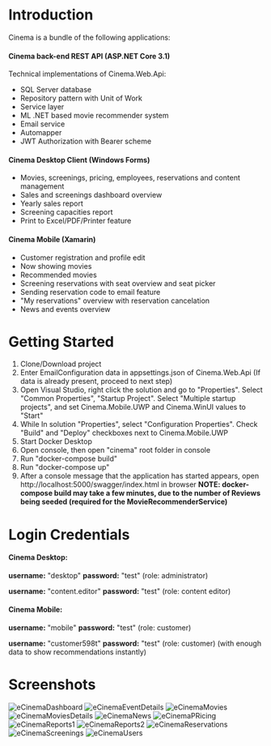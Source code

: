 # Introduction 
Cinema is a bundle of the following applications:
#### Cinema back-end REST API (ASP.NET Core 3.1)
Technical implementations of Cinema.Web.Api:
- SQL Server database
- Repository pattern with Unit of Work
- Service layer
- ML .NET based movie recommender system
- Email service
- Automapper
- JWT Authorization with Bearer scheme
#### Cinema Desktop Client (Windows Forms)
- Movies, screenings, pricing, employees, reservations and content management
- Sales and screenings dashboard overview
- Yearly sales report
- Screening capacities report
- Print to Excel/PDF/Printer feature
#### Cinema Mobile (Xamarin)
- Customer registration and profile edit
- Now showing movies
- Recommended movies
- Screening reservations with seat overview and seat picker
- Sending reservation code to email feature
- "My reservations" overview with reservation cancelation
- News and events overview

# Getting Started
1.	Clone/Download project
2.	Enter EmailConfiguration data in appsettings.json of Cinema.Web.Api (If data is already present, proceed to next step)
3.  Open Visual Studio, right click the solution and go to "Properties". Select "Common Properties", "Startup Project". Select "Multiple startup projects", and set Cinema.Mobile.UWP and Cinema.WinUI values to "Start"
4.  While In solution "Properties", select "Configuration Properties". Check "Build" and "Deploy" checkboxes next to Cinema.Mobile.UWP
5.  Start Docker Desktop
6. 	Open console, then open "cinema" root folder in console
7.  Run "docker-compose build"
8.  Run "docker-compose up"
9. 	After a console message that the application has started appears, open http://localhost:5000/swagger/index.html in browser
**NOTE: docker-compose build may take a few minutes, due to the number of Reviews being seeded (required for the MovieRecommenderService)**

# Login Credentials

#### Cinema Desktop:
**username:** "desktop"
**password:** "test"
(role: administrator)

**username:** "content.editor"
**password:** "test"
(role: content editor)

#### Cinema Mobile:
**username:** "mobile"
**password:** "test"
(role: customer)

**username:** "customer598t"
**password:** "test"
(role: customer) (with enough data to show recommendations instantly)

# Screenshots

![eCinemaDashboard](https://user-images.githubusercontent.com/7669004/93137833-64a61500-f6de-11ea-86fb-3d0895e7d0cf.png)
![eCinemaEventDetails](https://user-images.githubusercontent.com/7669004/93137837-653eab80-f6de-11ea-8861-9fd815bc40d0.png)
![eCinemaMovies](https://user-images.githubusercontent.com/7669004/93137839-65d74200-f6de-11ea-9c61-73b3baaaf362.png)
![eCinemaMoviesDetails](https://user-images.githubusercontent.com/7669004/93137841-65d74200-f6de-11ea-9cb9-c40c034dcced.png)
![eCinemaNews](https://user-images.githubusercontent.com/7669004/93137843-67086f00-f6de-11ea-8b7c-cfcc0fdca2a5.png)
![eCinemaPRicing](https://user-images.githubusercontent.com/7669004/93137844-67086f00-f6de-11ea-9512-2678b3d59931.png)
![eCinemaReports1](https://user-images.githubusercontent.com/7669004/93137845-67a10580-f6de-11ea-853c-bc5c8ad571c4.png)
![eCinemaReports2](https://user-images.githubusercontent.com/7669004/93137846-67a10580-f6de-11ea-93ec-d305ef09bf90.png)
![eCinemaReservations](https://user-images.githubusercontent.com/7669004/93137848-68399c00-f6de-11ea-8c3b-a140efc8efec.png)
![eCinemaScreenings](https://user-images.githubusercontent.com/7669004/93137849-68399c00-f6de-11ea-9a15-daf128c5a23e.png)
![eCinemaUsers](https://user-images.githubusercontent.com/7669004/93137850-68399c00-f6de-11ea-9c41-b47c761c693f.png)
